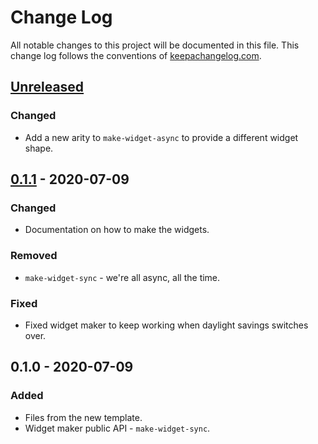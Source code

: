 # Change Log
All notable changes to this project will be documented in this file. This change log follows the conventions of [keepachangelog.com](http://keepachangelog.com/).

## [Unreleased]
### Changed
- Add a new arity to `make-widget-async` to provide a different widget shape.

## [0.1.1] - 2020-07-09
### Changed
- Documentation on how to make the widgets.

### Removed
- `make-widget-sync` - we're all async, all the time.

### Fixed
- Fixed widget maker to keep working when daylight savings switches over.

## 0.1.0 - 2020-07-09
### Added
- Files from the new template.
- Widget maker public API - `make-widget-sync`.

[Unreleased]: https://github.com/your-name/riverford-statistics/compare/0.1.1...HEAD
[0.1.1]: https://github.com/your-name/riverford-statistics/compare/0.1.0...0.1.1

